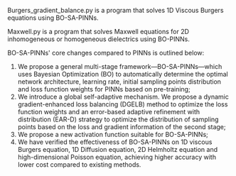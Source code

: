 Burgers_gradient_balance.py is a program that solves 1D Viscous Burgers equations using BO-SA-PINNs.

Maxwell.py is a program that solves Maxwell equations for 2D inhomogeneous or homogeneous dielectrics using BO-PINNs.

BO-SA-PINNs' core changes compared to PINNs is outlined below:

1. We propose a general multi-stage framework—BO-SA-PINNs—which uses Bayesian Optimization (BO) to automatically determine the optimal network architecture, learning rate, initial sampling points distribution and loss function weights for PINNs based on pre-training;
2. We introduce a global self-adaptive mechanism. We propose a dynamic gradient-enhanced loss balancing (DGELB) method to optimize the loss function weights and an error-based adaptive refinement with distribution (EAR-D) strategy to optimize the distribution of sampling points based on the loss and gradient information of the second stage;
3. We propose a new activation function suitable for BO-SA-PINNs;
4. We have verified the effectiveness of BO-SA-PINNs on 1D viscous Burgers equation, 1D Diffusion equation, 2D Helmholtz equation and high-dimensional Poisson equation, achieving higher accuracy with lower cost compared to existing methods.

